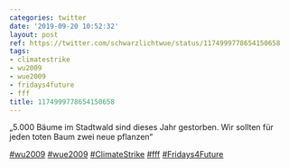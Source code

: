 ```yaml
---
categories: twitter
date: '2019-09-20 10:52:32'
layout: post
ref: https://twitter.com/schwarzlichtwue/status/1174999778654150658
tags:
- climatestrike
- wu2009
- wue2009
- fridays4future
- fff
title: 1174999778654150658
---
```

„5.000 Bäume im Stadtwald sind dieses Jahr gestorben. Wir sollten für jeden toten Baum zwei neue pflanzen“

[#wu2009](/t/wu2009) [#wue2009](/t/wue2009) [#ClimateStrike](/t/climatestrike) [#fff](/t/fff) [#Fridays4Future](/t/fridays4future)